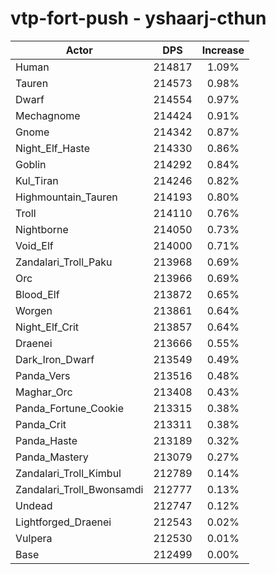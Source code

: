 # vtp-fort-push - yshaarj-cthun
| Actor | DPS | Increase |
|---|:---:|:---:|
|Human|214817|1.09%|
|Tauren|214573|0.98%|
|Dwarf|214554|0.97%|
|Mechagnome|214424|0.91%|
|Gnome|214342|0.87%|
|Night_Elf_Haste|214330|0.86%|
|Goblin|214292|0.84%|
|Kul_Tiran|214246|0.82%|
|Highmountain_Tauren|214193|0.80%|
|Troll|214110|0.76%|
|Nightborne|214050|0.73%|
|Void_Elf|214000|0.71%|
|Zandalari_Troll_Paku|213968|0.69%|
|Orc|213966|0.69%|
|Blood_Elf|213872|0.65%|
|Worgen|213861|0.64%|
|Night_Elf_Crit|213857|0.64%|
|Draenei|213666|0.55%|
|Dark_Iron_Dwarf|213549|0.49%|
|Panda_Vers|213516|0.48%|
|Maghar_Orc|213408|0.43%|
|Panda_Fortune_Cookie|213315|0.38%|
|Panda_Crit|213311|0.38%|
|Panda_Haste|213189|0.32%|
|Panda_Mastery|213079|0.27%|
|Zandalari_Troll_Kimbul|212789|0.14%|
|Zandalari_Troll_Bwonsamdi|212777|0.13%|
|Undead|212747|0.12%|
|Lightforged_Draenei|212543|0.02%|
|Vulpera|212530|0.01%|
|Base|212499|0.00%|
